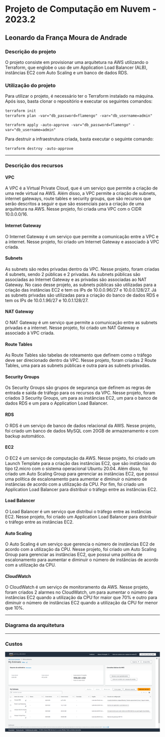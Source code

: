 # Projeto de Computação em Nuvem - 2023.2
## Leonardo da França Moura de Andrade

### Descrição do projeto
O projeto consiste em provisionar uma arquitetura na AWS utilizando o Terraform, que englobe o uso de um Application Load Balancer (ALB), instâncias EC2 com Auto Scaling e um banco de dados RDS.


### Utilização do projeto
Para utilizar o projeto, é necessário ter o Terraform instalado na máquina. Após isso, basta clonar o repositório e executar os seguintes comandos:
```
terraform init
terraform plan -var="db_password=flamengo" -var="db_username=admin"
```
```
terraform apply -auto-approve -var="db_password=flamengo" -var="db_username=admin"
```

Para destruir a infraestrutura criada, basta executar o seguinte comando:
```
terraform destroy -auto-approve 
```

----

### Descrição dos recursos
#### VPC
A VPC é a Virtual Private Cloud, que é um serviço que permite a criação de uma rede virtual na AWS. Além disso, a VPC permite a criação de subnets, internet gateways, route tables e security groups, que são recursos que serão descritos a seguir e que são essenciais para a criação de uma arquitetura na AWS. Nesse projeto, foi criada uma VPC com o CIDR 10.0.0.0/16. 

#### Internet Gateway
O Internet Gateway é um serviço que permite a comunicação entre a VPC e a internet. Nesse projeto, foi criado um Internet Gateway e associado à VPC criada. 

#### Subnets
As subnets são redes privadas dentro da VPC. Nesse projeto, foram criadas 4 subnets, sendo 2 públicas e 2 privadas. As subnets públicas são associadas ao Internet Gateway e as privadas são associadas ao NAT Gateway. No caso desse projeto, as subnets públicas são utilizadas para a criação das instâncias EC2 e tem os IPs de 10.0.0.96/27 e 10.0.0.128/27. Já as subnets privadas são utilizadas para a criação do banco de dados RDS e tem os IPs de 10.0.1.96/27 e 10.0.1.128/27.    

#### NAT Gateway
O NAT Gateway é um serviço que permite a comunicação entre as subnets privadas e a internet. Nesse projeto, foi criado um NAT Gateway e associado à VPC criada.

#### Route Tables
As Route Tables são tabelas de roteamento que definem como o tráfego deve ser direcionado dentro da VPC. Nesse projeto, foram criadas 2 Route Tables, uma para as subnets públicas e outra para as subnets privadas.

#### Security Groups
Os Security Groups são grupos de segurança que definem as regras de entrada e saída de tráfego para os recursos da VPC. Nesse projeto, foram criados 3 Security Groups, um para as instâncias EC2, um para o banco de dados RDS e um para o Application Load Balancer.

#### RDS
O RDS é um serviço de banco de dados relacional da AWS. Nesse projeto, foi criado um banco de dados MySQL com 20GB de armazenamento e com backup automático.

#### EC2
O EC2 é um serviço de computação da AWS. Nesse projeto, foi criado um Launch Template para a criação das instâncias EC2, que são instâncias do tipo t2.micro com o sistema operacional Ubuntu 20.04. Além disso, foi criado um Auto Scaling Group para gerenciar as instâncias EC2, que possui uma política de escalonamento para aumentar e diminuir o número de instâncias de acordo com a utilização da CPU. Por fim, foi criado um Application Load Balancer para distribuir o tráfego entre as instâncias EC2.

#### Load Balancer
O Load Balancer é um serviço que distribui o tráfego entre as instâncias EC2. Nesse projeto, foi criado um Application Load Balancer para distribuir o tráfego entre as instâncias EC2.

#### Auto Scaling 
O Auto Scaling é um serviço que gerencia o número de instâncias EC2 de acordo com a utilização da CPU. Nesse projeto, foi criado um Auto Scaling Group para gerenciar as instâncias EC2, que possui uma política de escalonamento para aumentar e diminuir o número de instâncias de acordo com a utilização da CPU.

#### CloudWatch
O CloudWatch é um serviço de monitoramento da AWS. Nesse projeto, foram criados 2 alarmes no CloudWatch, um para aumentar o número de instâncias EC2 quando a utilização da CPU for maior que 70% e outro para diminuir o número de instâncias EC2 quando a utilização da CPU for menor que 10%.

----

### Diagrama da arquitetura



----

### Custos
![custo](img/custo.png)
